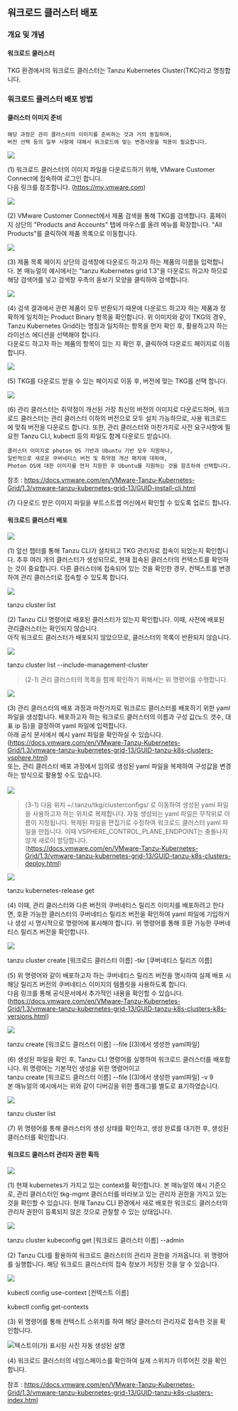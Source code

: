 ## 워크로드 클러스터 배포
### 개요 및 개념
#### 워크로드 클러스터

TKG 환경에서의 워크로드 클러스터는 Tanzu Kubernetes Cluster(TKC)라고
명칭합니다.

### 워크로드 클러스터 배포 방법

#### 클러스터 이미지 준비

    해당 과정은 관리 클러스터의 이미지를 준비하는 것과 거의 동일하며,
    버전 선택 등의 일부 사항에 대해서 워크로드에 맞는 변경사항을 적용이 필요합니다.

![](images/w-cluster-deploy1.png)

(1) 워크로드 클러스터의 이미지 파일을 다운로드하기 위해, VMware Customer
    Connect에 접속하여 로그인 합니다.\
    다음 링크를 참조합니다. (<https://my.vmware.com>)

![](images/w-cluster-deploy2.png)

(2) VMware Customer Connect에서 제품 검색을 통해 TKG를 검색합니다.
    홈페이지 상단의 "Products and Accounts" 탭에 마우스를 올려 메뉴를
    확장합니다. "All Products"를 클릭하여 제품 목록으로 이동합니다.

![](images/w-cluster-deploy3.png)

(3) 제품 목록 페이지 상단의 검색창에 다운로드 하고자 하는 제품의 이름을
    입력합니다. 본 매뉴얼의 예시에서는 "tanzu Kubernetes grid 1.3"을
    다운로드 하고자 하므로 해당 검색어를 넣고 검색창 우측의 돋보기
    모양을 클릭하여 검색합니다.

![](images/w-cluster-deploy4.png)

(4) 검색 결과에서 관련 제품이 모두 반환되기 때문에 다운로드 하고자 하는
    제품과 정확하게 일치하는 Product Binary 항목을 확인합니다. 위
    이미지와 같이 TKG의 경우, Tanzu Kubernetes Grid라는 명칭과 일치하는
    항목을 먼저 확인 후, 활용하고자 하는 라이선스 에디션을 선택해야
    합니다.\
    다운로드 하고자 하는 제품의 항목이 있는 지 확인 후, 클릭하여
    다운로드 페이지로 이동합니다.

![](images/w-cluster-deploy5.png)

(5) TKG를 다운로드 받을 수 있는 페이지로 이동 후, 버전에 맞는 TKG를 선택
    합니다.

![](images/w-cluster-deploy6.png)

(6) 관리 클러스터는 취약점이 개선된 가장 최신의 버전의 이미지로
    다운로드하며, 워크로드 클러스터는 관리 클러스터 이하의 버전으로 모두
    설치 가능하므로, 사용 워크로드에 맞춰 버전을 다운로드 합니다. 또한,
    관리 클러스터와 마찬가지로 사전 요구사항에 필요한 Tanzu CLI, kubectl
    등의 파일도 함께 다운로드 받습니다.


    클러스터 이미지로 photon OS 기반과 Ubuntu 기반 모두 지원하나,
    일반적으로 새로운 쿠버네티스 버전 및 취약점 개선 패치에 대하여,
    Photon OS에 대한 이미지를 먼저 지원한 후 Ubuntu를 지원하는 것을 참조하여 선택합니다.

참조 :
<https://docs.vmware.com/en/VMware-Tanzu-Kubernetes-Grid/1.3/vmware-tanzu-kubernetes-grid-13/GUID-install-cli.html>

(7) 다운로드 받은 이미지 파일을 부트스트랩 머신에서 확인할 수 있도록
    업로드 합니다.

#### 워크로드 클러스터 배포

![](images/w-cluster-deploy7.png)

(1) 앞선 챕터를 통해 Tanzu CLI가 설치되고 TKG 관리자로 접속이 되었는지
    확인합니다. 추후 여러 개의 클러스터가 생성되므로, 현재 접속된
    클러스터의 컨텍스트를 확인하는 것이 중요합니다. 다른 클러스터에
    접속되어 있는 것을 확인한 경우, 컨텍스트를 변경하여 관리 클러스터로
    접속할 수 있도록 합니다.

![](images/w-cluster-deploy8.png)

tanzu cluster list

(2) Tanzu CLI 명령어로 배포된 클러스터가 있는지 확인합니다. 이때, 사전에
    배포된 관리클러스터는 확인되지 않습니다.\
    아직 워크로드 클러스터가 배포되지 않았으므로, 클러스터의 목록이
    반환되지 않습니다.

![](images/w-cluster-deploy9.png)

tanzu cluster list --include-management-cluster

> (2-1) 관리 클러스터의 목록을 함께 확인하기 위해서는 위 명령어를
> 수행합니다.

![](images/w-cluster-deploy10.png)

(3) 관리 클러스터의 배포 과정과 마찬가지로 워크로드 클러스터를 배포하기
    위한 yaml 파일을 생성합니다. 배포하고자 하는 워크로드 클러스터의
    이름과 구성 값(노드 갯수, 대표 ip 등)을 결정하여 yaml 파일에
    입력합니다.\
    아래 공식 문서에서 예시 yaml 파일을 확인하실 수 있습니다.\
    (<https://docs.vmware.com/en/VMware-Tanzu-Kubernetes-Grid/1.3/vmware-tanzu-kubernetes-grid-13/GUID-tanzu-k8s-clusters-vsphere.html>)\
    또는, 관리 클러스터 배포 과정에서 임의로 생성된 yaml 파일을 복제하여
    구성값을 변경하는 방식으로 활용할 수도 있습니다.\
    \
    ![](images/w-cluster-deploy11.png)

> (3-1) 다음 위치 \~/.tanzu/tkg/clusterconfigs/ 로 이동하여 생성된 yaml
> 파일을 사용하고자 하는 위치로 복제합니다. 자동 생성되는 yaml 파일은
> 무작위로 이름이 지정됩니다. 복제된 파일을 편집기로 수정하여 워크로드
> 클러스터 yaml 파일을 만듭니다. 이때 VSPHERE_CONTROL_PLANE_ENDPOINT는
> 충돌나지 않게 새로이 할당합니다.\
> (<https://docs.vmware.com/en/VMware-Tanzu-Kubernetes-Grid/1.3/vmware-tanzu-kubernetes-grid-13/GUID-tanzu-k8s-clusters-deploy.html>)

![](images/w-cluster-deploy12.png)

tanzu kubernetes-release get

(4) 이때, 관리 클러스터와 다른 버전의 쿠버네티스 릴리즈 이미지를
    배포하려고 한다면, 호환 가능한 클러스터의 쿠버네티스 릴리즈 버전을
    확인하여 yaml 파일에 기입하거나 생성 시 명시적으로 명령어에 표시해야
    합니다. 위 명령어를 통해 호환 가능한 쿠버네티스 릴리즈 버전을
    확인합니다.

![](images/w-cluster-deploy13.png)

tanzu cluster create \[워크로드 클러스터 이름\] -tkr \[쿠버네티스 릴리즈
이름\]

(5) 위 명령어와 같이 배포하고자 하는 쿠버네티스 릴리즈 버전을 명시하여
    실제 배포 시 해당 릴리즈 버전의 쿠버네티스 이미지의 템플릿을
    사용하도록 합니다.\
    다음 링크를 통해 공식문서에서 추가적인 내용을 확인할 수 있습니다.
    (<https://docs.vmware.com/en/VMware-Tanzu-Kubernetes-Grid/1.3/vmware-tanzu-kubernetes-grid-13/GUID-tanzu-k8s-clusters-k8s-versions.html>)

![](images/w-cluster-deploy14.png)

tanzu create \[워크로드 클러스터 이름\] --file \[(3)에서 생성한
yaml파일\]

(6) 생성된 파일을 확인 후, Tanzu CLI 명령어를 실행하여 워크로드
    클러스터를 배포합니다. 위 명령어는 기본적인 생성을 위한 명령어이고\
    tanzu create \[워크로드 클러스터 이름\] --file \[(3)에서 생성한
    yaml파일\] -v 9\
    본 매뉴얼의 예시에서는 위와 같이 디버깅을 위한 플래그를 별도로
    표기하였습니다.

![](images/w-cluster-deploy15.png)

tanzu cluster list

(7) 위 명령어를 통해 클러스터의 생성 상태를 확인하고, 생성 완료를 대기한
    후, 생성된 클러스터를 확인합니다.

#### 워크로드 클러스터 관리자 권한 획득

![](images/w-cluster-deploy16.png)

(1) 현재 kubernetes가 가지고 있는 context를 확인합니다. 본 매뉴얼의 예시
    기준으로, 관리 클러스터인 tkg-mgmt 클러스터를 바라보고 있는 관리자
    권한을 가지고 있는 것을 확인할 수 있습니다. 현재 Tanzu CLI 환경에서
    새로 배포한 워크로드 클러스터의 관리자 권한이 등록되지 않은 것으로
    관찰할 수 있는 상태입니다.

![](images/w-cluster-deploy17.png)

tanzu cluster kubeconfig get \[워크로드 클러스터 이름\] \--admin

(2) Tanzu CLI를 활용하여 워크로드 클러스터의 관리자 권한을 가져옵니다.
    위 명령어를 실행합니다. 해당 워크로드 클러스터의 접속 정보가 저장된
    것을 알 수 있습니다.

![](images/w-cluster-deploy18.png)

kubectl config use-context \[컨텍스트 이름\]

kubectl config get-contexts

(3) 위 명령어를 통해 컨텍스트 스위치를 하여 해당 클러스터 관리자로
    접속한 것을 확인합니다.

![텍스트이(가) 표시된 사진 자동 생성된
설명](images/w-cluster-deploy19.png)

(4) 워크로드 클러스터의 네임스페이스를 확인하여 실제 스위치가 이루어진
    것을 확인 합니다.

참조 :
<https://docs.vmware.com/en/VMware-Tanzu-Kubernetes-Grid/1.3/vmware-tanzu-kubernetes-grid-13/GUID-tanzu-k8s-clusters-index.html>

